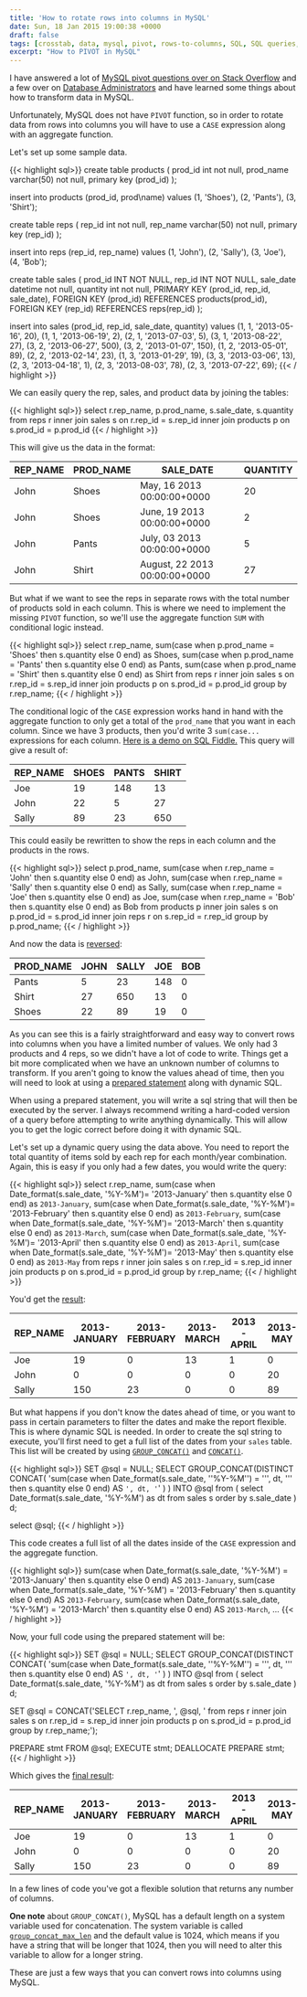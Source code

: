 ```yaml
---
title: 'How to rotate rows into columns in MySQL'
date: Sun, 18 Jan 2015 19:00:38 +0000
draft: false
tags: [crosstab, data, mysql, pivot, rows-to-columns, SQL, SQL queries, transform]
excerpt: "How to PIVOT in MySQL"
---
```


I have answered a lot of [MySQL pivot questions over on Stack Overflow](http://stackoverflow.com/search?tab=newest&q=user%3a426671%20%5bpivot%5d%20is%3aanswer%20%5bmysql%5d) and a few over on [Database Administrators](http://dba.stackexchange.com/search?q=user%3A9003+%5Bpivot%5D+is%3Aanswer+%5Bmysql%5D) and have learned some things about how to transform data in MySQL.

Unfortunately, MySQL does not have `PIVOT` function, so in order to rotate data from rows into columns you will have to use a `CASE` expression along with an aggregate function.

Let's set up some sample data.

{{< highlight sql>}}
create table products
(
  prod_id int not null,
  prod_name varchar(50) not null,
  primary key (prod_id)
);  

insert into products (prod_id, prod\name)
values (1, 'Shoes'), (2, 'Pants'), (3, 'Shirt');

create table reps
(
  rep_id int not null,
  rep_name varchar(50) not null,
  primary key (rep_id)
);

insert into reps (rep_id, rep_name)
values (1, 'John'), (2, 'Sally'), (3, 'Joe'), (4, 'Bob');

create table sales
(
  prod_id INT NOT NULL,
  rep_id INT NOT NULL,
  sale_date datetime not null,
  quantity int not null,
  PRIMARY KEY (prod_id, rep_id, sale_date),
  FOREIGN KEY (prod_id) REFERENCES products(prod_id),
  FOREIGN KEY (rep_id) REFERENCES reps(rep_id)
);

insert into sales (prod_id, rep_id, sale_date, quantity)
values 
  (1, 1, '2013-05-16', 20),
  (1, 1, '2013-06-19', 2),
  (2, 1, '2013-07-03', 5),
  (3, 1, '2013-08-22', 27),
  (3, 2, '2013-06-27', 500),
  (3, 2, '2013-01-07', 150),
  (1, 2, '2013-05-01', 89),
  (2, 2, '2013-02-14', 23),
  (1, 3, '2013-01-29', 19),
  (3, 3, '2013-03-06', 13),
  (2, 3, '2013-04-18', 1),
  (2, 3, '2013-08-03', 78),
  (2, 3, '2013-07-22', 69);
{{< / highlight >}}

We can easily query the rep, sales, and product data by joining the tables:

{{< highlight sql>}}
select 
  r.rep_name,
  p.prod_name,
  s.sale_date,
  s.quantity
from reps r
inner join sales s
  on r.rep_id = s.rep_id
inner join products p
  on s.prod_id = p.prod_id
{{< / highlight >}}

This will give us the data in the format:

| REP_NAME | PROD_NAME |                       SALE_DATE | QUANTITY |
|----------|-----------|---------------------------------|----------|
|     John |     Shoes |      May, 16 2013 00:00:00+0000 |       20 |
|     John |     Shoes |     June, 19 2013 00:00:00+0000 |        2 |
|     John |     Pants |     July, 03 2013 00:00:00+0000 |        5 |
|     John |     Shirt |   August, 22 2013 00:00:00+0000 |       27 |

But what if we want to see the reps in separate rows with the total number of products sold in each column. This is where we need to implement the missing `PIVOT` function, so we'll use the aggregate function `SUM` with conditional logic instead.

{{< highlight sql>}}
select 
  r.rep_name,
  sum(case when p.prod_name = 'Shoes' then s.quantity else 0 end) as Shoes,
  sum(case when p.prod_name = 'Pants' then s.quantity else 0 end) as Pants,
  sum(case when p.prod_name = 'Shirt' then s.quantity else 0 end) as Shirt
from reps r
inner join sales s
  on r.rep_id = s.rep_id
inner join products p
  on s.prod_id = p.prod_id
group by r.rep_name;
{{< / highlight >}}

The conditional logic of the `CASE` expression works hand in hand with the aggregate function to only get a total of the `prod_name` that you want in each column. Since we have 3 products, then you'd write 3 `sum(case...` expressions for each column. [Here is a demo on SQL Fiddle.](http://sqlfiddle.com/#!2/40aea/4/0) This query will give a result of:

| REP_NAME | SHOES | PANTS | SHIRT |
|----------|-------|-------|-------|
|      Joe |    19 |   148 |    13 |
|     John |    22 |     5 |    27 |
|    Sally |    89 |    23 |   650 |

This could easily be rewritten to show the reps in each column and the products in the rows.

{{< highlight sql>}}
select 
  p.prod_name,
  sum(case when r.rep_name = 'John' then s.quantity else 0 end) as John,
  sum(case when r.rep_name = 'Sally' then s.quantity else 0 end) as Sally,
  sum(case when r.rep_name = 'Joe' then s.quantity else 0 end) as Joe,
  sum(case when r.rep_name = 'Bob' then s.quantity else 0 end) as Bob
from products p
inner join sales s
  on p.prod_id = s.prod_id
inner join reps r
  on s.rep_id = r.rep_id
group by p.prod_name;
{{< / highlight >}}

And now the data is [reversed](http://sqlfiddle.com/#!2/40aea/5):

| PROD_NAME | JOHN | SALLY | JOE | BOB |
|-----------|------|-------|-----|-----|
|     Pants |    5 |    23 | 148 |   0 |
|     Shirt |   27 |   650 |  13 |   0 |
|     Shoes |   22 |    89 |  19 |   0 |

As you can see this is a fairly straightforward and easy way to convert rows into columns when you have a limited number of values. We only had 3 products and 4 reps, so we didn't have a lot of code to write. Things get a bit more complicated when we have an unknown number of columns to transform. If you aren't going to know the values ahead of time, then you will need to look at using a [prepared statement](http://dev.mysql.com/doc/refman/5.0/en/sql-syntax-prepared-statements.html) along with dynamic SQL.

When using a prepared statement, you will write a sql string that will then be executed by the server. I always recommend writing a hard-coded version of a query before attempting to write anything dynamically. This will allow you to get the logic correct before doing it with dynamic SQL.

Let's set up a dynamic query using the data above. You need to report the total quantity of items sold by each rep for each month/year combination. Again, this is easy if you only had a few dates, you would write the query:

{{< highlight sql>}}
select 
  r.rep_name,
  sum(case when Date_format(s.sale_date, '%Y-%M')= '2013-January' then s.quantity else 0 end) as `2013-January`,
  sum(case when Date_format(s.sale_date, '%Y-%M')= '2013-February' then s.quantity else 0 end) as `2013-February`,
  sum(case when Date_format(s.sale_date, '%Y-%M')= '2013-March' then s.quantity else 0 end) as `2013-March`,
  sum(case when Date_format(s.sale_date, '%Y-%M')= '2013-April' then s.quantity else 0 end) as `2013-April`,
  sum(case when Date_format(s.sale_date, '%Y-%M')= '2013-May' then s.quantity else 0 end) as `2013-May`
from reps r
inner join sales s
  on r.rep_id = s.rep_id
inner join products p
  on s.prod_id = p.prod_id
group by r.rep_name;
{{< / highlight >}}

You'd get the [result](http://sqlfiddle.com/#!2/40aea/6/0):

| REP_NAME | 2013-JANUARY | 2013-FEBRUARY | 2013-MARCH | 2013-APRIL | 2013-MAY |
|----------|--------------|---------------|------------|------------|----------|
|      Joe |           19 |             0 |         13 |          1 |        0 |
|     John |            0 |             0 |          0 |          0 |       20 |
|    Sally |          150 |            23 |          0 |          0 |       89 |

But what happens if you don't know the dates ahead of time, or you want to pass in certain parameters to filter the dates and make the report flexible. This is where dynamic SQL is needed. In order to create the sql string to execute, you'll first need to get a full list of the dates from your `sales` table. This list will be created by using [`GROUP_CONCAT()`](http://dev.mysql.com/doc/refman/5.0/en/group-by-functions.html#function_group-concat) and [`CONCAT()`](http://dev.mysql.com/doc/refman/5.0/en/string-functions.html#function_concat).

{{< highlight sql>}}
SET @sql = NULL;
SELECT
  GROUP_CONCAT(DISTINCT
    CONCAT(
      'sum(case when Date_format(s.sale_date, ''%Y-%M'') = ''',
      dt,
      ''' then s.quantity else 0 end) AS `',
      dt, '`'
    )
  ) INTO @sql
from
(
  select Date_format(s.sale_date, '%Y-%M') as dt
  from sales s
  order by s.sale_date
) d;

select @sql;
{{< / highlight >}}

This code creates a full list of all the dates inside of the `CASE` expression and the aggregate function.

{{< highlight sql>}}
sum(case when Date_format(s.sale_date, '%Y-%M') = '2013-January' then s.quantity else 0 end) AS `2013-January`,
sum(case when Date_format(s.sale_date, '%Y-%M') = '2013-February' then s.quantity else 0 end) AS `2013-February`,
sum(case when Date_format(s.sale_date, '%Y-%M') = '2013-March' then s.quantity else 0 end) AS `2013-March`,
...
{{< / highlight >}}

Now, your full code using the prepared statement will be:

{{< highlight sql>}}
SET @sql = NULL;
SELECT
  GROUP_CONCAT(DISTINCT
    CONCAT(
      'sum(case when Date_format(s.sale_date, ''%Y-%M'') = ''',
      dt,
      ''' then s.quantity else 0 end) AS `',
      dt, '`'
    )
  ) INTO @sql
from
(
  select Date_format(s.sale_date, '%Y-%M') as dt
  from sales s
  order by s.sale_date
) d;

SET @sql 
  = CONCAT('SELECT r.rep_name, ', @sql, ' 
            from reps r
            inner join sales s
              on r.rep_id = s.rep_id
            inner join products p
              on s.prod_id = p.prod_id
            group by r.rep_name;');

PREPARE stmt FROM @sql;
EXECUTE stmt;
DEALLOCATE PREPARE stmt;
{{< / highlight >}}

Which gives the [final result](http://sqlfiddle.com/#!2/40aea/20/4):

| REP_NAME | 2013-JANUARY | 2013-FEBRUARY | 2013-MARCH | 2013-APRIL | 2013-MAY | 2013-JUNE | 2013-JULY | 2013-AUGUST |
|----------|--------------|---------------|------------|------------|----------|-----------|-----------|-------------|
|      Joe |           19 |             0 |         13 |          1 |        0 |         0 |        69 |          78 |
|     John |            0 |             0 |          0 |          0 |       20 |         2 |         5 |          27 |
|    Sally |          150 |            23 |          0 |          0 |       89 |       500 |         0 |           0 |

In a few lines of code you've got a flexible solution that returns any number of columns.

**One note** about `GROUP_CONCAT()`, MySQL has a default length on a system variable used for concatenation. The system variable is called [`group_concat_max_len`](http://dev.mysql.com/doc/refman/5.0/en/server-system-variables.html#sysvar_group_concat_max_len) and the default value is 1024, which means if you have a string that will be longer that 1024, then you will need to alter this variable to allow for a longer string.

These are just a few ways that you can convert rows into columns using MySQL.